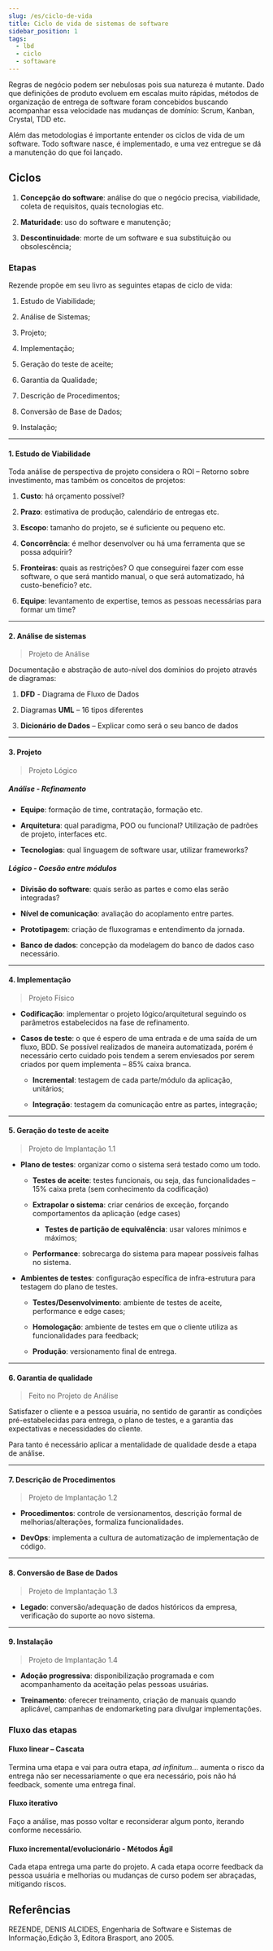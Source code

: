 ```yaml
---
slug: /es/ciclo-de-vida
title: Ciclo de vida de sistemas de software
sidebar_position: 1
tags:
  - lbd
  - ciclo
  - softaware
---
```


Regras de negócio podem ser nebulosas pois sua natureza é mutante. Dado que definições de produto evoluem em escalas muito rápidas, métodos de organização de entrega de software foram concebidos buscando acompanhar essa velocidade nas mudanças de domínio: Scrum, Kanban, Crystal, TDD etc.

Além das metodologias é importante entender os ciclos de vida de um software. Todo software nasce, é implementado, e uma vez entregue se dá a manutenção do que foi lançado.

## Ciclos

1. **Concepção do software**: análise do que o negócio precisa, viabilidade, coleta de requisitos, quais tecnologias etc.

2. **Maturidade**: uso do software e manutenção;

3. **Descontinuidade**: morte de um software e sua substituição ou obsolescência;

### Etapas

Rezende propõe em seu livro as seguintes etapas de ciclo de vida:

1. Estudo de Viabilidade;​

2. Análise de Sistemas; ​

3. Projeto; ​

4. Implementação; ​

5. Geração do teste de aceite;​

6. Garantia da Qualidade; ​

7. Descrição de Procedimentos; ​

8. Conversão de Base de Dados; ​

9. Instalação;​

<hr/>

#### 1. Estudo de Viabilidade

Toda análise de perspectiva de projeto considera o ROI – Retorno sobre investimento, mas também os conceitos de projetos:

1. **Custo**: há orçamento possível?

2. **Prazo**: estimativa de produção, calendário de entregas etc.

3. **Escopo**: tamanho do projeto, se é suficiente ou pequeno etc.

4. **Concorrência**: é melhor desenvolver ou há uma ferramenta que se possa adquirir?

5. **Fronteiras**: quais as restrições? O que conseguirei fazer com esse software, o que será mantido manual, o que será automatizado, há custo-benefício? etc.

6. **Equipe**: levantamento de expertise, temos as pessoas necessárias para formar um time?

<hr/>

#### 2. Análise de sistemas

> Projeto de Análise

Documentação e abstração de auto-nível dos domínios do projeto através de diagramas:

1. **DFD** - Diagrama de Fluxo de Dados

2. Diagramas **UML** – 16 tipos diferentes

3. **Dicionário de Dados** – Explicar como será o seu banco de dados

<hr/>

#### 3. Projeto

> Projeto Lógico

##### _Análise - Refinamento_

- **Equipe**: formação de time, contratação, formação etc.

- **Arquitetura**: qual paradigma, POO ou funcional? Utilização de padrões de projeto, interfaces etc.

- **Tecnologias**: qual linguagem de software usar, utilizar frameworks?

##### _Lógico - Coesão entre módulos_

- **Divisão do software**: quais serão as partes e como elas serão integradas?

- **Nível de comunicação**: avaliação do acoplamento entre partes.

- **Prototipagem**: criação de fluxogramas e entendimento da jornada.

- **Banco de dados**: concepção da modelagem do banco de dados caso necessário.

<hr/>

#### 4. Implementação

> Projeto Físico

- **Codificação**: implementar o projeto lógico/arquitetural seguindo os parâmetros estabelecidos na fase de refinamento.

- **Casos de teste**: o que é espero de uma entrada e de uma saída de um fluxo, BDD. Se possível realizados de maneira automatizada, porém é necessário certo cuidado pois tendem a serem enviesados por serem criados por quem implementa – 85% caixa branca.

  - **Incremental**: testagem de cada parte/módulo da aplicação, unitários;

  - **Integração**: testagem da comunicação entre as partes, integração;

<hr/>

#### 5. Geração do teste de aceite

> Projeto de Implantação 1.1

- **Plano de testes**: organizar como o sistema será testado como um todo.

  - **Testes de aceite**: testes funcionais, ou seja, das funcionalidades – 15% caixa preta (sem conhecimento da codificação)

  - **Extrapolar o sistema**: criar cenários de exceção, forçando comportamentos da aplicação (edge cases)

    - **Testes de partição de equivalência**: usar valores mínimos e máximos;

  - **Performance**: sobrecarga do sistema para mapear possíveis falhas no sistema.

- **Ambientes de testes**: configuração específica de infra-estrutura para testagem do plano de testes.

  - **Testes/Desenvolvimento**: ambiente de testes de aceite, performance e edge cases;

  - **Homologação**: ambiente de testes em que o cliente utiliza as funcionalidades para feedback;

  - **Produção**: versionamento final de entrega.

<hr/>

#### 6. Garantia de qualidade

> Feito no Projeto de Análise

Satisfazer o cliente e a pessoa usuária, no sentido de garantir as condições pré-estabelecidas para entrega, o plano de testes, e a garantia das expectativas e necessidades do cliente.

Para tanto é necessário aplicar a mentalidade de qualidade desde a etapa de análise.

<hr/>

#### 7. Descrição de Procedimentos

> Projeto de Implantação 1.2

- **Procedimentos**: controle de versionamentos, descrição formal de melhorias/alterações, formaliza funcionalidades.

- **DevOps**: implementa a cultura de automatização de implementação de código.

<hr/>

#### 8. Conversão de Base de Dados

> Projeto de Implantação 1.3

- **Legado**: conversão/adequação de dados históricos da empresa, verificação do suporte ao novo sistema.

<hr/>

#### 9. Instalação

> Projeto de Implantação 1.4

- **Adoção progressiva**: disponibilização programada e com acompanhamento da aceitação pelas pessoas usuárias.

- **Treinamento**: oferecer treinamento, criação de manuais quando aplicável, campanhas de endomarketing para divulgar implementações.

### Fluxo das etapas

#### Fluxo linear – Cascata

Termina uma etapa e vai para outra etapa, _ad infinitum_... aumenta o risco da entrega não ser necessariamente o que era necessário, pois não há feedback, somente uma entrega final.

#### Fluxo iterativo

Faço a análise, mas posso voltar e reconsiderar algum ponto, iterando conforme necessário.

#### Fluxo incremental/evolucionário - Métodos Ágil

Cada etapa entrega uma parte do projeto. A cada etapa ocorre feedback da pessoa usuária e melhorias ou mudanças de curso podem ser abraçadas, mitigando riscos.

## Referências

REZENDE, DENIS ALCIDES, Engenharia de Software e Sistemas de Informação,Edição 3, Editora Brasport, ano 2005.

